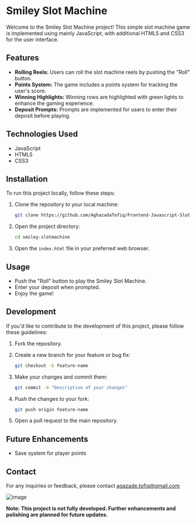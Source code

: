 # Smiley Slot Machine

Welcome to the Smiley Slot Machine project! This simple slot machine game is implemented using mainly JavaScript, with additional HTML5 and CSS3 for the user interface.

## Features

- **Rolling Reels:** Users can roll the slot machine reels by pushing the "Roll" button.
- **Points System:** The game includes a points system for tracking the user's score.
- **Winning Highlights:** Winning rows are highlighted with green lights to enhance the gaming experience.
- **Deposit Prompts:** Prompts are implemented for users to enter their deposit before playing.

## Technologies Used

- JavaScript
- HTML5
- CSS3

## Installation

To run this project locally, follow these steps:

1. Clone the repository to your local machine:

    ```bash
    git clone https://github.com/AghazadaTofiq/Frontend-Javascript-SlotMachine.git
    ```

2. Open the project directory:

    ```bash
    cd smiley-slotmachine
    ```

3. Open the `index.html` file in your preferred web browser.

## Usage

- Push the "Roll" button to play the Smiley Slot Machine.
- Enter your deposit when prompted.
- Enjoy the game!

## Development

If you'd like to contribute to the development of this project, please follow these guidelines:

1. Fork the repository.

2. Create a new branch for your feature or bug fix:

    ```bash
    git checkout -b feature-name
    ```

3. Make your changes and commit them:

    ```bash
    git commit -m "Description of your changes"
    ```

4. Push the changes to your fork:

    ```bash
    git push origin feature-name
    ```

5. Open a pull request to the main repository.

## Future Enhancements

- Save system for player points

## Contact

For any inquiries or feedback, please contact agazade.tofiq@gmail.com

![image](https://github.com/AghazadaTofiq/Frontend-Javascript-SlotMachine/assets/106061520/614e19f0-386f-4cfc-90c2-a4293ddc988e)

**Note: This project is not fully developed. Further enhancements and polishing are planned for future updates.**
